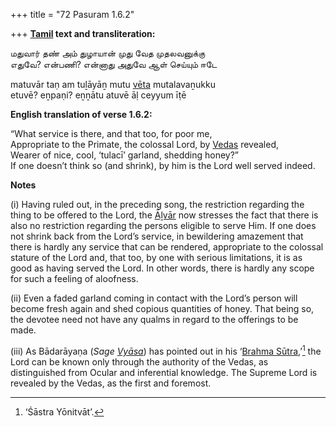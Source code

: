 +++
title = "72 Pasuram 1.6.2"

+++
**[Tamil](/definition/tamil#history "show Tamil definitions") text and transliteration:**

மதுவார் தண் அம் துழாயான் முது வேத முதலவனுக்கு  
எதுவே? என்பணி? என்னாது அதுவே ஆள் செய்யும் ஈடே

matuvār taṇ am tuḻāyāṉ mutu [vēta](/definition/veta#history "show vēta definitions") mutalavaṉukku  
etuvē? eṉpaṇi? eṉṉātu atuvē āḷ ceyyum īṭē

**English translation of verse 1.6.2:**

“What service is there, and that too, for poor me,  
Appropriate to the Primate, the colossal Lord, by [Vedas](/definition/veda#vaishnavism "show Vedas definitions") revealed,  
Wearer of nice, cool, ‘tulacī’ garland, shedding honey?”  
If one doesn’t think so (and shrink), by him is the Lord well served indeed.

**Notes**

\(i\) Having ruled out, in the preceding song, the restriction regarding the thing to be offered to the Lord, the [Āḻvār](/definition/aḻvar#vaishnavism "show Āḻvār definitions") now stresses the fact that there is also no restriction regarding the persons eligible to serve Him. If one does not shrink back from the Lord’s service, in bewildering amazement that there is hardly any service that can be rendered, appropriate to the colossal stature of the Lord and, that too, by one with serious limitations, it is as good as having served the Lord. In other words, there is hardly any scope for such a feeling of aloofness.

\(ii\) Even a faded garland coming in contact with the Lord’s person will become fresh again and shed copious quantities of honey. That being so, the devotee need not have any qualms in regard to the offerings to be made.

\(iii\) As Bādarāyaṇa (*Sage [Vyāsa](/definition/vyasa#vaishnavism "show Vyāsa definitions")*) has pointed out in his ‘[Brahma Sūtra](/definition/brahmasutra#vaishnavism "show Brahma Sūtra definitions"),’[^1] the Lord can be known only through the authority of the Vedas, as distinguished from Ocular and inferential knowledge. The Supreme Lord is revealed by the Vedas, as the first and foremost.

[^1]:  ‘Śāstra Yōnitvāt’.



